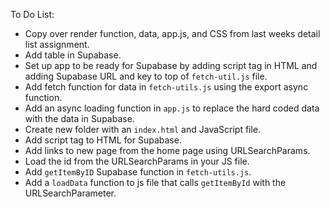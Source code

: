 
To Do List:

- Copy over render function, data, app.js, and CSS from last weeks detail list assignment.
- Add table in Supabase.
- Set up app to be ready for Supabase by adding script tag in HTML and adding Supabase URL and key to top of `fetch-util.js` file.
- Add fetch function for data in `fetch-utils.js` using the export async function.
- Add an async loading function in `app.js` to replace the hard coded data with the data in Supabase.
- Create new folder with an `index.html` and JavaScript file.
- Add script tag to HTML for Supabase.
- Add links to new page from the home page using URLSearchParams.
- Load the id from the URLSearchParams in your JS file.
- Add `getItemByID` Supabase function in `fetch-utils.js`.
- Add a `loadData` function to js file that calls `getItemById` with the URLSearchParameter.